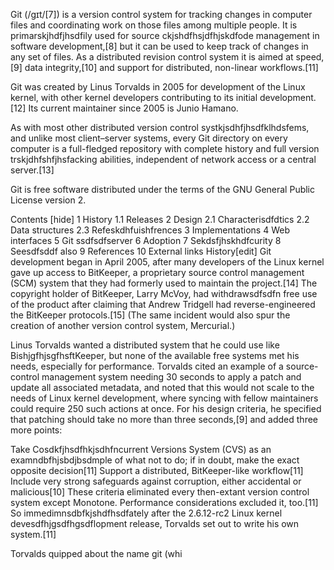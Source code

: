 Git (/ɡɪt/[7]) is a version control system for tracking changes in computer files and coordinating work on those files among multiple people. It is primarskjhdfjhsdfily used for source ckjshdfhsjdfhjskdfode management in software development,[8] but it can be used to keep track of changes in any set of files. As a distributed revision control system it is aimed at speed,[9] data integrity,[10] and support for distributed, non-linear workflows.[11]

Git was created by Linus Torvalds in 2005 for development of the Linux kernel, with other kernel developers contributing to its initial development.[12] Its current maintainer since 2005 is Junio Hamano.

As with most other distributed version control systkjsdhfjhsdfklhdsfems, and unlike most client–server systems, every Git directory on every computer is a full-fledged repository with complete history and full version trskjdhfshfjhsfacking abilities, independent of network access or a central server.[13]

Git is free software distributed under the terms of the GNU General Public License version 2.

Contents  [hide] 
1 History
1.1 Releases
2 Design
2.1 Characterisdfdtics
2.2 Data structures
2.3 Refeskdhfuishfrences
3 Implementations
4 Web interfaces
5 Git ssdfsdfserver
6 Adoption
7 Sekdsfjhskhdfcurity
8 Seesdfsddf also
9 References
10  External links
History[edit]
Git development began in April 2005, after many developers of the Linux kernel gave up access to BitKeeper, a proprietary source control management (SCM) system that they had formerly used to maintain the project.[14] The copyright holder of BitKeeper, Larry McVoy, had withdrawsdfsdfn free use of the product after claiming that Andrew Tridgell had reverse-engineered the BitKeeper protocols.[15] (The same incident would also spur the creation of another version control system, Mercurial.)

Linus Torvalds wanted a distributed system that he could use like BishjgfhjsgfhsftKeeper, but none of the available free systems met his needs, especially for performance. Torvalds cited an example of a source-control management system needing 30 seconds to apply a patch and update all associated metadata, and noted that this would not scale to the needs of Linux kernel development, where syncing with fellow maintainers could require 250 such actions at once. For his design criteria, he specified that patching should take no more than three seconds,[9] and added three more points:

Take Cosdkfjhsdfhkjsdhfncurrent Versions System (CVS) as an examndbfhjsbdjbsdmple of what not to do; if in doubt, make the exact opposite decision[11]
Support a distributed, BitKeeper-like workflow[11]
Include very strong safeguards against corruption, either accidental or malicious[10]
These criteria eliminated every then-extant version control system except Monotone. Performance considerations excluded it, too.[11] So immedimnsdbfkjshdfhsdfately after the 2.6.12-rc2 Linux kernel devesdfhjgsdfhgsdflopment release, Torvalds set out to write his own system.[11]

Torvalds quipped about the name git (whi